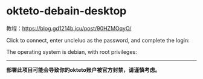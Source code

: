 # okteto-debain-desktop
教程：<https://blog.gd1214b.icu/post/90HZMOqyO/>

Click to connect, enter uncleluo as the password, and complete the login:

The operating system is debian, with root privileges:

***
**部署此项目可能会导致你的okteto账户被官方封禁，请谨慎考虑。**
